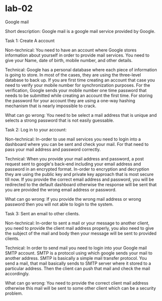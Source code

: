 # lab-02
Google mail

Short description: Google mail is a google mail service provided by Google.

Task 1: Create A account

Non-technical: You need to have an account where Google stores information about yourself in order to provide mail services. You need to give your Name, date of birth, mobile number, and other details.

Technical: Google has a personal database where each piece of information is going to store. In most of the cases, they are using the three-level database to back up. If you are first time creating an account that case you need to verify your mobile number for synchronization purposes. For the verification, Google sends your mobile number one time password that needs to be submitted while creating an account the first time. For storing the password for your account they are using a one-way hashing mechanism that is nearly impossible to crack.

What can go wrong: You need to be select a mail address that is unique and selects a strong password that is not easily guessable.  

Task 2: Log in to your account:

Non-technical: In-order to use mail services you need to login into a dashboard where you can be sent and check your mail. For that need to pass your mail address and password correctly.

Technical: When you provide your mail address and password, a post request sent to google's back-end including your email address and password in an encrypted format. In-order to encryption and decryption they are using the public key and private key approach that is most secure till now. If you provide the correct email address and password, you will be redirected to the default dashboard otherwise the response will be sent that you are provided the wrong email address or password.

What can go wrong: If you provide the wrong mail address or wrong password then you will not able to login to the system.

Task 3: Sent an email to other clients.

Non-technical: In-order to sent a mail or your message to another client, you need to provide the client mail address properly, you also need to give the subject of the mail and body then your message will be sent to provided clients.

Technical: In order to send mail you need to login into your Google mail SMTP account. SMTP is a protocol using which google sends your mail to another address. SMTP is basically a simple mail transfer protocol. You send a mail, that mail basically sends to SMTP server where it stored to a particular address. Then the client can push that mail and check the mail accordingly.

What can go wrong: You need to provide the correct client mail address otherwise this mail will be sent to some other client which can be a security problem.
